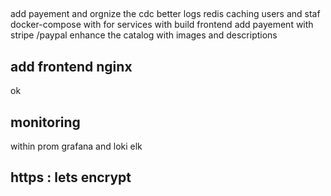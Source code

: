 ## 

add payement and orgnize the cdc 
better logs 
redis caching users and staf
docker-compose with for services with build frontend 
add payement with stripe /paypal
enhance the catalog with images and descriptions


## add frontend nginx 

ok 

## monitoring  

within prom grafana and loki 
elk

## https  : lets encrypt 






